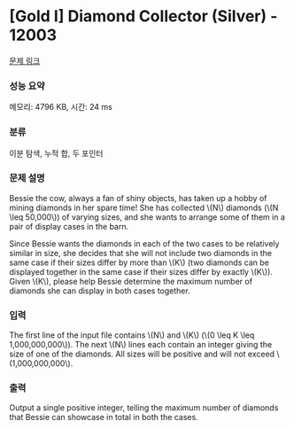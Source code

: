 # [Gold I] Diamond Collector (Silver) - 12003 

[문제 링크](https://www.acmicpc.net/problem/12003) 

### 성능 요약

메모리: 4796 KB, 시간: 24 ms

### 분류

이분 탐색, 누적 합, 두 포인터

### 문제 설명

<p>Bessie the cow, always a fan of shiny objects, has taken up a hobby of mining diamonds in her spare time! She has collected \(N\) diamonds (\(N \leq 50,000\)) of varying sizes, and she wants to arrange some of them in a pair of display cases in the barn.</p>

<p>Since Bessie wants the diamonds in each of the two cases to be relatively similar in size, she decides that she will not include two diamonds in the same case if their sizes differ by more than \(K\) (two diamonds can be displayed together in the same case if their sizes differ by exactly \(K\)). Given \(K\), please help Bessie determine the maximum number of diamonds she can display in both cases together.</p>

### 입력 

 <p>The first line of the input file contains \(N\) and \(K\) (\(0 \leq K \leq 1,000,000,000\)). The next \(N\) lines each contain an integer giving the size of one of the diamonds. All sizes will be positive and will not exceed \(1,000,000,000\).</p>

### 출력 

 <p>Output a single positive integer, telling the maximum number of diamonds that Bessie can showcase in total in both the cases.</p>

